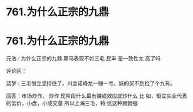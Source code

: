 # 761.为什么正宗的九鼎

# 761.为什么正宗的九鼎

元浩 : 为什么正宗的九鼎 黑马表现不如三毛 民丰 是一致性太 高了吗

评论区：

蓝梦 : 三毛恒立坚持住了。川金诺峰龙一赚一亏。妖的买不到捡了个九有。

回答：市场炒作， 炒作 现阶段什么最有赚钱效应就炒什么 比 如，恒立实业代表的低价，小盘，小成交量 所以上海三毛，特 纸这种就很强